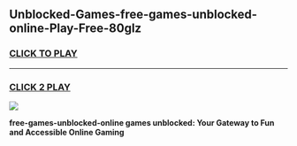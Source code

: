 
## Unblocked-Games-free-games-unblocked-online-Play-Free-80glz
<h3>
<a href="https://premium76.site?title=free-games-unblocked-online&ref=10A">CLICK TO PLAY</a></h3>
<hr>

<h3>
<a href="https://premium76.site?title=free-games-unblocked-online&ref=10A">CLICK 2 PLAY</a>
  
</h3>

<a href="https://premium76.site?title=free-games-unblocked-online&ref=10A"><img src="https://clearcache.store/games.png"></a>


**free-games-unblocked-online games unblocked: Your Gateway to Fun and Accessible Online Gaming**
